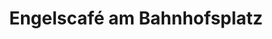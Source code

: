 ---
title: "Engelscafé am Bahnhofsplatz"
url: /engelskirchen/engelscafe-am-bahnhofsplatz/
shop: Bäckerei
---